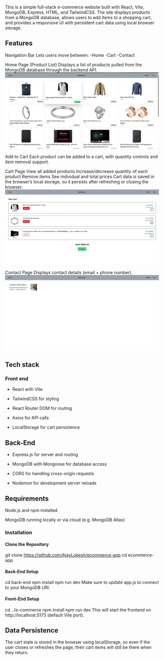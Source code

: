 This is a simple full-stack e-commerce website built with React, Vite, MongoDB, Express, HTML, and TailwindCSS. The site displays products from a MongoDB database, allows users to add items to a shopping cart, and provides a responsive UI with persistent cart data using local browser storage.

## Features
Navigation Bar
Lets users move between:
-Home
-Cart
-Contact

Home Page (Product List)
Displays a list of products pulled from the MongoDB database through the backend API.
![Home Page](images/Home.png)

Add to Cart
Each product can be added to a cart, with quantity controls and item removal support.

Cart Page
View all added products
Increase/decrease quantity of each product
Remove items
See individual and total prices
Cart data is saved in the browser’s local storage, so it persists after refreshing or closing the browser.
![Cart Page](images/cart.png)

Contact Page
Displays contact details (email + phone number).
![Contact Page](images/contact.png)

## Tech stack
### Front end
- React with Vite

- TailwindCSS for styling

- React Router DOM for routing

- Axios for API calls

- LocalStorage for cart persistence

## Back-End
- Express.js for server and routing

- MongoDB with Mongoose for database access

- CORS for handling cross-origin requests

- Nodemon for development server reloads

## Requirements
Node.js and npm installed

MongoDB running locally or via cloud (e.g. MongoDB Atlas)

### Installation
#### Clone the Repository
git clone https://github.com/AjayLokesh/ecommerce-app
cd ecommerce-app

#### Back-End Setup
cd back-end
npm install
npm run dev
Make sure to update app.js to connect to your MongoDB URI.

#### Front-End Setup
cd ../e-commerce
npm install
npm run dev
This will start the frontend on http://localhost:5173 (default Vite port).

## Data Persistence
The cart state is stored in the browser using localStorage, so even if the user closes or refreshes the page, their cart items will still be there when they return.

